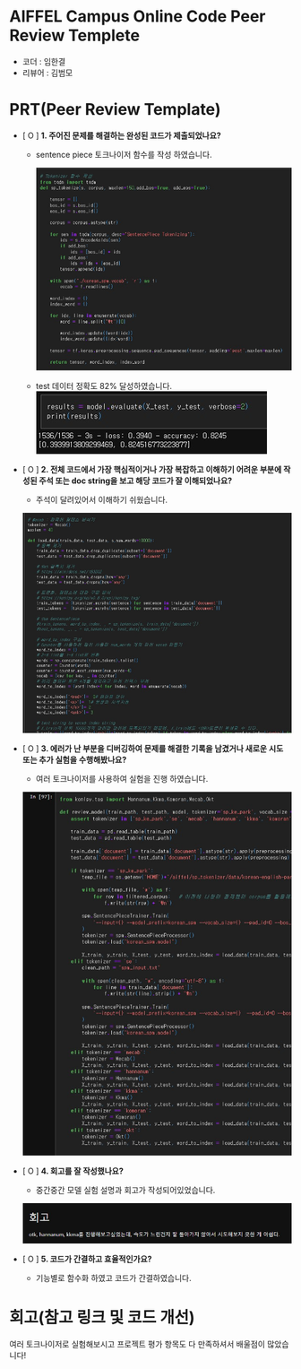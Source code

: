 # AIFFEL Campus Online Code Peer Review Templete
- 코더 : 임한결
- 리뷰어 : 김범모


# PRT(Peer Review Template)
- [ O ]  **1. 주어진 문제를 해결하는 완성된 코드가 제출되었나요?**
   - sentence piece 토크나이저 함수를 작성 하였습니다.

     ![image1](image1.jpg)
     
   - test 데이터 정확도 82% 달성하였습니다.
     ![image2](image2.jpg)
    
- [ O ]  **2. 전체 코드에서 가장 핵심적이거나 가장 복잡하고 이해하기 어려운 부분에 작성된 
주석 또는 doc string을 보고 해당 코드가 잘 이해되었나요?**
    - 주석이 달려있어서 이해하기 쉬웠습니다.
      
    ![image5](image5.jpg)
    
        
- [ O ]  **3. 에러가 난 부분을 디버깅하여 문제를 해결한 기록을 남겼거나
새로운 시도 또는 추가 실험을 수행해봤나요?**
    - 여러 토크나이저를 사용하여 실험을 진행 하였습니다.
      
    ![image3](image3.jpg)

- [ O ]  **4. 회고를 잘 작성했나요?**
    - 중간중간 모델 실험 설명과 회고가 작성되어있었습니다.
      
    ![image4](image4jpg.jpg)
        
- [ O ]  **5. 코드가 간결하고 효율적인가요?**
    - 기능별로 함수화 하였고 코드가 간결하였습니다.


# 회고(참고 링크 및 코드 개선)
여러 토크나이저로 실험해보시고 프로젝트 평가 항목도 다 만족하셔서 배울점이 많았습니다!
